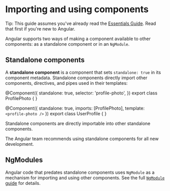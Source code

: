 # Importing and using components

Tip: This guide assumes you've already read the [Essentials Guide](essentials). Read that first if you're new to Angular.

Angular supports two ways of making a component available to other components: as a standalone component or in an `NgModule`.

## Standalone components

A **standalone component** is a component that sets `standalone: true` in its component metadata.
Standalone components directly import other components, directives, and pipes used in their
templates:

<docs-code language="angular-ts" highlight="[2, [8, 9]]">
@Component({
  standalone: true,
  selector: 'profile-photo',
})
export class ProfilePhoto { }

@Component({
  standalone: true,
  imports: [ProfilePhoto],
  template: `<profile-photo />`
})
export class UserProfile { }
</docs-code>

Standalone components are directly importable into other standalone components.

The Angular team recommends using standalone components for all new development.

## NgModules

Angular code that predates standalone components uses `NgModule` as a mechanism for importing and
using other components. See the full [`NgModule` guide](guide/ngmodules) for details.
